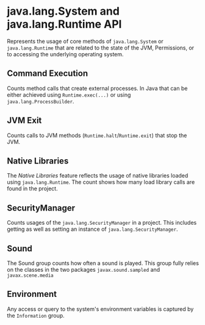 # java.lang.System and java.lang.Runtime API

Represents the usage of core methods of `java.lang.System` or `java.lang.Runtime` that are related to the state of the JVM, Permissions, or to accessing the underlying operating system.

## Command Execution
Counts method calls that create external processes. In Java that can be either achieved using `Runtime.exec(...)` or using `java.lang.ProcessBuilder`.

## JVM Exit
Counts calls to JVM methods (`Runtime.halt`/`Runtime.exit`) that stop the JVM.

## Native Libraries
The *Native Libraries* feature reflects the usage of native libraries loaded using `java.lang.Runtime`. The count shows how many load library calls are found in the project.

## SecurityManager
Counts usages of the `java.lang.SecurityManager` in a project. This includes getting as well as setting an instance of `java.lang.SecurityManager`.

## Sound

The Sound group counts how often a sound is played. This group fully relies on the classes
in the two packages `javax.sound.sampled` and `javax.scene.media`

## Environment
Any access or query to the system's environment variables is captured by the `Information` group.